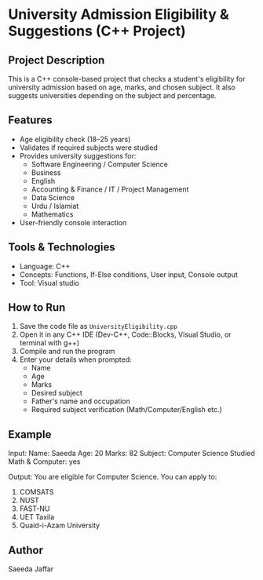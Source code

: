# University Admission Eligibility & Suggestions (C++ Project)

## Project Description
This is a C++ console-based project that checks a student's eligibility for university admission based on age, marks, 
and chosen subject. It also suggests universities depending on the subject and percentage.

## Features
- Age eligibility check (18–25 years)
- Validates if required subjects were studied
- Provides university suggestions for:
  - Software Engineering / Computer Science
  - Business
  - English
  - Accounting & Finance / IT / Project Management
  - Data Science
  - Urdu / Islamiat
  - Mathematics
- User-friendly console interaction

## Tools & Technologies
- Language: C++
- Concepts: Functions, If-Else conditions, User input, Console output
- Tool: Visual studio

## How to Run
1. Save the code file as `UniversityEligibility.cpp`
2. Open it in any C++ IDE (Dev-C++, Code::Blocks, Visual Studio, or terminal with g++)
3. Compile and run the program
4. Enter your details when prompted:
   - Name
   - Age
   - Marks
   - Desired subject
   - Father's name and occupation
   - Required subject verification (Math/Computer/English etc.)

## Example
Input:
Name: Saeeda
Age: 20
Marks: 82
Subject: Computer Science
Studied Math & Computer: yes

Output:
You are eligible for Computer Science.
You can apply to:
1. COMSATS
2. NUST
3. FAST-NU
4. UET Taxila
5. Quaid-i-Azam University

## Author
Saeeda Jaffar